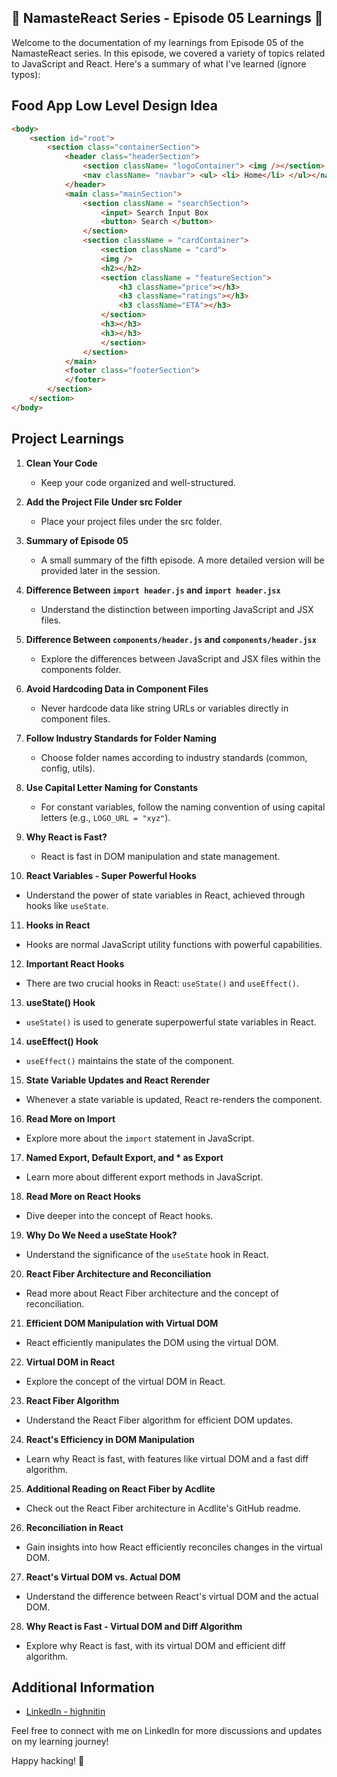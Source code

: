 ## 🚀 NamasteReact Series - Episode 05 Learnings 🚀


Welcome to the documentation of my learnings from Episode 05 of the NamasteReact series. In this episode, we covered a variety of topics related to JavaScript and React. Here's a summary of what I've learned (ignore typos):


## Food App Low Level Design Idea 

```html
<body>
    <section id="root">
        <section class="containerSection">
            <header class="headerSection">
                <section className= "logoContainer"> <img /></section>
                <nav className= "navbar"> <ul> <li> Home</li> </ul></nav>
            </header>
            <main class="mainSection">
                <section className = "searchSection">
                    <input> Search Input Box
                    <button> Search </button>
                </section>
                <section className = "cardContainer">
                    <section className = "card">
                    <img />
                    <h2></h2>
                    <section className = "featureSection">
                        <h3 className="price"></h3>
                        <h3 className="ratings"></h3>
                        <h3 className="ETA"></h3>
                    </section>
                    <h3></h3>
                    <h3></h3>
                    </section>
                </section>
            </main>
            <footer class="footerSection">
            </footer>
        </section>
    </section>
</body>    
```


## Project Learnings

1. **Clean Your Code**
   - Keep your code organized and well-structured.

2. **Add the Project File Under src Folder**
   - Place your project files under the src folder.

3. **Summary of Episode 05**
   - A small summary of the fifth episode. A more detailed version will be provided later in the session.

4. **Difference Between `import header.js` and `import header.jsx`**
   - Understand the distinction between importing JavaScript and JSX files.

5. **Difference Between `components/header.js` and `components/header.jsx`**
   - Explore the differences between JavaScript and JSX files within the components folder.

6. **Avoid Hardcoding Data in Component Files**
   - Never hardcode data like string URLs or variables directly in component files.

7. **Follow Industry Standards for Folder Naming**
   - Choose folder names according to industry standards (common, config, utils).

8. **Use Capital Letter Naming for Constants**
   - For constant variables, follow the naming convention of using capital letters (e.g., `LOGO_URL = "xyz"`).

9. **Why React is Fast?**
   - React is fast in DOM manipulation and state management.

10. **React Variables - Super Powerful Hooks**
   - Understand the power of state variables in React, achieved through hooks like `useState`.

11. **Hooks in React**
   - Hooks are normal JavaScript utility functions with powerful capabilities.

12. **Important React Hooks**
   - There are two crucial hooks in React: `useState()` and `useEffect()`.

13. **useState() Hook**
   - `useState()` is used to generate superpowerful state variables in React.

14. **useEffect() Hook**
   - `useEffect()` maintains the state of the component.

15. **State Variable Updates and React Rerender**
   - Whenever a state variable is updated, React re-renders the component.

16. **Read More on Import**
   - Explore more about the `import` statement in JavaScript.

17. **Named Export, Default Export, and * as Export**
   - Learn more about different export methods in JavaScript.

18. **Read More on React Hooks**
   - Dive deeper into the concept of React hooks.

19. **Why Do We Need a useState Hook?**
   - Understand the significance of the `useState` hook in React.

20. **React Fiber Architecture and Reconciliation**
   - Read more about React Fiber architecture and the concept of reconciliation.

21. **Efficient DOM Manipulation with Virtual DOM**
   - React efficiently manipulates the DOM using the virtual DOM.

22. **Virtual DOM in React**
   - Explore the concept of the virtual DOM in React.

23. **React Fiber Algorithm**
   - Understand the React Fiber algorithm for efficient DOM updates.

24. **React's Efficiency in DOM Manipulation**
   - Learn why React is fast, with features like virtual DOM and a fast diff algorithm.

25. **Additional Reading on React Fiber by Acdlite**
   - Check out the React Fiber architecture in Acdlite's GitHub readme.

26. **Reconciliation in React**
   - Gain insights into how React efficiently reconciles changes in the virtual DOM.

27. **React's Virtual DOM vs. Actual DOM**
   - Understand the difference between React's virtual DOM and the actual DOM.

28. **Why React is Fast - Virtual DOM and Diff Algorithm**
   - Explore why React is fast, with its virtual DOM and efficient diff algorithm.


## Additional Information

- [LinkedIn - highnitin](https://linkedin.com/in/highnitin)

Feel free to connect with me on LinkedIn for more discussions and updates on my learning journey!

Happy hacking! 🚀
